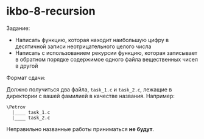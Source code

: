 # ikbo-8-recursion

Задание: 
* Написать функцию, которая находит наибольшую цифру в десятичной записи неотрицательного целого числа
* Написать с использованием рекурсии функцию, которая записывает в обратном порядке содержимое одного файла вещественных чисел в другой

Формат сдачи: 

Должно получиться два файла, `task_1.c` и `task_2.c`, лежащие в директории с вашей фамилией в качестве названия. Например:
````
\Petrov
  |____ task_1.c
  |____ task_2.c
````

Неправильно названные работы приниматься **не будут**.
